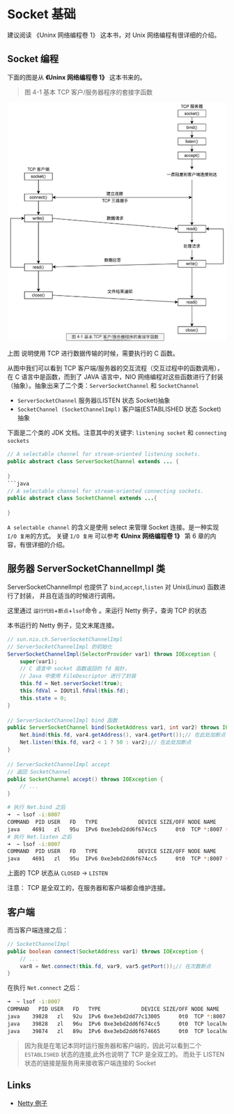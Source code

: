 # Socket 基础

建议阅读 《Uninx 网络编程卷 1》 这本书，对 Unix 网络编程有很详细的介绍。

## Socket 编程

下面的图是从 **《Uninx 网络编程卷 1》** 这本书来的。

> 图 4-1 基本 TCP 客户/服务器程序的套接字函数

![unix-network-1-4-1.png](images/unix-network-1-4-1.svg)

上图 说明使用 TCP 进行数据传输的时候，需要执行的 C 函数。

从图中我们可以看到 TCP 客户端/服务器的交互流程（交互过程中的函数调用），在 C 语言中是函数，而到了
JAVA 语言中，NIO 网络编程对这些函数进行了封装（抽象）。抽象出来了二个类：`ServerSocketChannel` 和 `SocketChannel`

- `ServerSocketChannel` 服务器(LISTEN 状态 Socket)抽象
- `SocketChannel (SocketChannelImpl)` 客户端(ESTABLISHED 状态 Socket)抽象

下面是二个类的 JDK 文档。注意其中的关键字: `listening socket` 和 `connecting sockets`

````java
// A selectable channel for stream-oriented listening sockets.
public abstract class ServerSocketChannel extends ... {

}
```java
// A selectable channel for stream-oriented connecting sockets.
public abstract class SocketChannel extends ...{

}
````

`A selectable channel` 的含义是使用 select 来管理 Socket 连接。是一种实现 `I/O 复用`的方式。
关键 `I/O 复用` 可以参考 **《Uninx 网络编程卷 1》** 第 6 章的内容，有很详细的介绍。

## 服务器 ServerSocketChannelImpl 类

ServerSocketChannelImpl 也提供了 `bind`,`accept`,`listen` 对 Unix(Linux) 函数进行了封装，
并且在适当的时候进行调用。

这里通过 `运行代码`+`断点`+`lsof`命令 。来运行 Netty 例子，查询 TCP 的状态

本书运行的 Netty 例子，见文末尾连接。

```java
// sun.nio.ch.ServerSocketChannelImpl
// ServerSocketChannelImpl 的初始化
ServerSocketChannelImpl(SelectorProvider var1) throws IOException {
    super(var1);
    // C 语言中 socket 函数返回的 fd 指针，
    // Java 中使用 FileDescriptor 进行了封装
    this.fd = Net.serverSocket(true);
    this.fdVal = IOUtil.fdVal(this.fd);
    this.state = 0;
}

// ServerSocketChannelImpl bind 函数
public ServerSocketChannel bind(SocketAddress var1, int var2) throws IOException {
    Net.bind(this.fd, var4.getAddress(), var4.getPort());// 在此处加断点
    Net.listen(this.fd, var2 < 1 ? 50 : var2);// 在此处加断点
}

// ServerSocketChannelImpl accept
// 返回 SocketChannel
public SocketChannel accept() throws IOException {
    // ...
}
```

```sh
# 执行 Net.bind 之后
➜  ~ lsof -i:8007
COMMAND  PID USER   FD   TYPE             DEVICE SIZE/OFF NODE NAME
java    4691   zl   95u  IPv6 0xe3ebd2dd6f674cc5      0t0  TCP *:8007 (CLOSED)
# 执行 Net.listen 之后
➜  ~ lsof -i:8007
COMMAND  PID USER   FD   TYPE             DEVICE SIZE/OFF NODE NAME
java    4691   zl   95u  IPv6 0xe3ebd2dd6f674cc5      0t0  TCP *:8007 (LISTEN)
```

上面的 TCP 状态从 `CLOSED` -> `LISTEN`

注意： TCP 是全双工的，在服务器和客户端都会维护连接。

## 客户端

而当客户端连接之后：

```java
// SocketChannelImpl
public boolean connect(SocketAddress var1) throws IOException {
    // ...
    var8 = Net.connect(this.fd, var9, var5.getPort());// 在次数断点
}
```

在执行 `Net.connect` 之后：

```sh
➜  ~ lsof -i:8007
COMMAND   PID USER   FD   TYPE             DEVICE SIZE/OFF NODE NAME
java    39828   zl   92u  IPv6 0xe3ebd2dd77c13005      0t0  TCP *:8007 (LISTEN)
java    39828   zl   96u  IPv6 0xe3ebd2dd6f674cc5      0t0  TCP localhost:8007->localhost:57500 (ESTABLISHED)
java    39874   zl   89u  IPv6 0xe3ebd2dd6f674665      0t0  TCP localhost:57500->localhost:8007 (ESTABLISHED)
```

> 因为我是在笔记本同时运行服务器和客户端的，因此可以看到二个 `ESTABLISHED` 状态的连接,此外也说明了 TCP 是全双工的。
> 而处于 LISTEN 状态的链接是服务用来接收客户端连接的 Socket

## Links

- [Netty 例子](https://github.com/netty/netty/tree/4.1/example/src/main/java/io/netty/example/echo)
